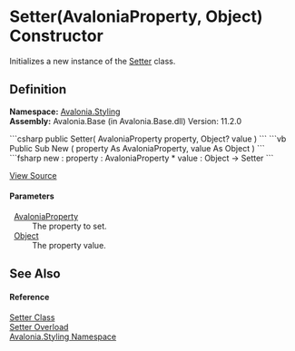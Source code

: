 # Setter(AvaloniaProperty, Object) Constructor


Initializes a new instance of the <a href="T_Avalonia_Styling_Setter">Setter</a> class.



## Definition
**Namespace:** <a href="N_Avalonia_Styling">Avalonia.Styling</a>  
**Assembly:** Avalonia.Base (in Avalonia.Base.dll) Version: 11.2.0

<Tabs groupId="api-code-preview">
<TabItem value="csharp" label="C#">
```csharp
public Setter(
	AvaloniaProperty property,
	Object? value
)
```
</TabItem>
<TabItem value="vb" label="VB">
```vb
Public Sub New ( 
	property As AvaloniaProperty,
	value As Object
)
```
</TabItem>
<TabItem value="fsharp" label="F#">
```fsharp
new : 
        property : AvaloniaProperty * 
        value : Object -> Setter
```
</TabItem>
</Tabs>



<a href="https://github.com/AvaloniaUI/Avalonia/tree/master/src/Avalonia.Base/Styling/Setter.cs#L35" title="View the source code">View Source</a>



#### Parameters
<dl><dt>  <a href="T_Avalonia_AvaloniaProperty">AvaloniaProperty</a></dt><dd>The property to set.</dd><dt>  <a href="https://learn.microsoft.com/dotnet/api/system.object" target="_blank" rel="noopener noreferrer">Object</a></dt><dd>The property value.</dd></dl>

## See Also


#### Reference
<a href="T_Avalonia_Styling_Setter">Setter Class</a>  
<a href="Overload_Avalonia_Styling_Setter__ctor">Setter Overload</a>  
<a href="N_Avalonia_Styling">Avalonia.Styling Namespace</a>  
